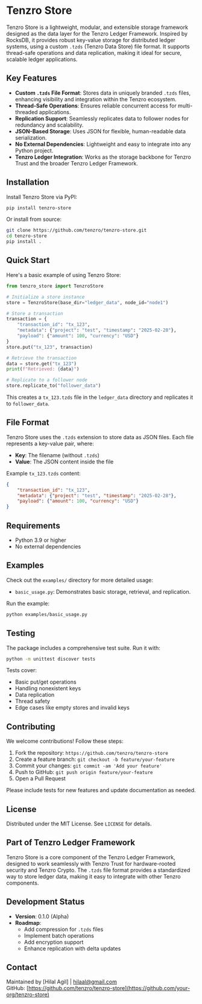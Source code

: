 # Tenzro Store

Tenzro Store is a lightweight, modular, and extensible storage framework designed as the data layer for the Tenzro Ledger Framework. Inspired by RocksDB, it provides robust key-value storage for distributed ledger systems, using a custom `.tzds` (Tenzro Data Store) file format. It supports thread-safe operations and data replication, making it ideal for secure, scalable ledger applications.

## Key Features
- **Custom `.tzds` File Format**: Stores data in uniquely branded `.tzds` files, enhancing visibility and integration within the Tenzro ecosystem.
- **Thread-Safe Operations**: Ensures reliable concurrent access for multi-threaded applications.
- **Replication Support**: Seamlessly replicates data to follower nodes for redundancy and scalability.
- **JSON-Based Storage**: Uses JSON for flexible, human-readable data serialization.
- **No External Dependencies**: Lightweight and easy to integrate into any Python project.
- **Tenzro Ledger Integration**: Works as the storage backbone for Tenzro Trust and the broader Tenzro Ledger Framework.

## Installation

Install Tenzro Store via PyPI:
```bash
pip install tenzro-store
```

Or install from source:
```bash
git clone https://github.com/tenzro/tenzro-store.git
cd tenzro-store
pip install .
```

## Quick Start
Here's a basic example of using Tenzro Store:

```python
from tenzro_store import TenzroStore

# Initialize a store instance
store = TenzroStore(base_dir="ledger_data", node_id="node1")

# Store a transaction
transaction = {
    "transaction_id": "tx_123",
    "metadata": {"project": "test", "timestamp": "2025-02-28"},
    "payload": {"amount": 100, "currency": "USD"}
}
store.put("tx_123", transaction)

# Retrieve the transaction
data = store.get("tx_123")
print(f"Retrieved: {data}")

# Replicate to a follower node
store.replicate_to("follower_data")
```

This creates a `tx_123.tzds` file in the `ledger_data` directory and replicates it to `follower_data`.

## File Format
Tenzro Store uses the `.tzds` extension to store data as JSON files. Each file represents a key-value pair, where:
- **Key**: The filename (without `.tzds`)
- **Value**: The JSON content inside the file

Example `tx_123.tzds` content:
```json
{
    "transaction_id": "tx_123",
    "metadata": {"project": "test", "timestamp": "2025-02-28"},
    "payload": {"amount": 100, "currency": "USD"}
}
```

## Requirements
- Python 3.9 or higher
- No external dependencies

## Examples
Check out the `examples/` directory for more detailed usage:
- `basic_usage.py`: Demonstrates basic storage, retrieval, and replication.

Run the example:
```bash
python examples/basic_usage.py
```

## Testing
The package includes a comprehensive test suite. Run it with:
```bash
python -m unittest discover tests
```

Tests cover:
- Basic put/get operations
- Handling nonexistent keys
- Data replication
- Thread safety
- Edge cases like empty stores and invalid keys

## Contributing
We welcome contributions! Follow these steps:
1. Fork the repository: `https://github.com/tenzro/tenzro-store`
2. Create a feature branch: `git checkout -b feature/your-feature`
3. Commit your changes: `git commit -am 'Add your feature'`
4. Push to GitHub: `git push origin feature/your-feature`
5. Open a Pull Request

Please include tests for new features and update documentation as needed.

## License
Distributed under the MIT License. See `LICENSE` for details.

## Part of Tenzro Ledger Framework
Tenzro Store is a core component of the Tenzro Ledger Framework, designed to work seamlessly with Tenzro Trust for hardware-rooted security and Tenzro Crypto. The `.tzds` file format provides a standardized way to store ledger data, making it easy to integrate with other Tenzro components.

## Development Status
- **Version**: 0.1.0 (Alpha)
- **Roadmap**:
  - Add compression for `.tzds` files
  - Implement batch operations
  - Add encryption support
  - Enhance replication with delta updates

## Contact
Maintained by [Hilal Agil] | [hilaal@gmail.com](mailto:hilaal@gmail.com)  
GitHub: [https://github.com/tenzro/tenzro-store](https://github.com/your-org/tenzro-store)